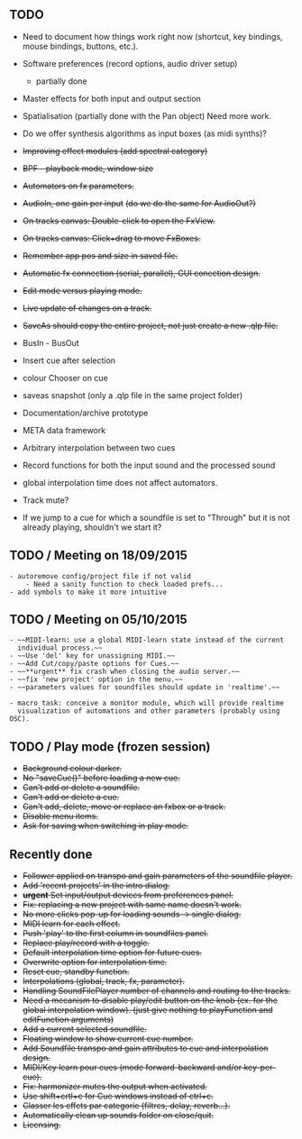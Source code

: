 TODO
----

- Need to document how things work right now (shortcut,
  key bindings, mouse bindings, buttons, etc.).
- Software preferences (record options, audio driver setup)
    - partially done
- Master effects for both input and output section
- Spatialisation (partially done with the Pan object) Need more work.
- Do we offer synthesis algorithms as input boxes (as midi synths)?
- ~~Improving effect modules (add spectral category)~~
- ~~BPF - playback mode, window size~~
- ~~Automators on fx parameters.~~
- ~~AudioIn, one gain per input~~ ~~(do we do the same for AudioOut?)~~
- ~~On tracks canvas: Double-click to open the FxView.~~ 
- ~~On tracks canvas: Click+drag to move FxBoxes.~~
- ~~Remember app pos and size in saved file.~~
- ~~Automatic fx connection (serial, parallel), GUI conection design.~~
- ~~Edit mode versus playing mode.~~
- ~~Live update of changes on a track.~~
- ~~SaveAs should copy the entire project, not just create a new .qlp file.~~

- BusIn - BusOut
- Insert cue after selection
- colour Chooser on cue
- saveas snapshot (only a .qlp file in the same project folder)

- Documentation/archive prototype
- META data framework
- Arbitrary interpolation between two cues
- Record functions for both the input sound and the processed sound

- global interpolation time does not affect automators.
- Track mute?
- If we jump to a cue for which a soundfile is set to "Through" but it is
  not already playing, shouldn't we start it?

TODO / Meeting on 18/09/2015
---------------------

    - autoremove config/project file if not valid
        - Need a sanity function to check loaded prefs...
    - add symbols to make it more intuitive

TODO / Meeting on 05/10/2015
---------------------

    - ~~MIDI-learn: use a global MIDI-learn state instead of the current
      individual process.~~
    - ~~Use 'del' key for unassigning MIDI.~~
    - ~~Add Cut/copy/paste options for Cues.~~
    - ~~**urgent** fix crash when closing the audio server.~~
    - ~~fix 'new project' option in the menu.~~
    - ~~parameters values for soundfiles should update in 'realtime'.~~

    - macro task: conceive a monitor module, which will provide realtime
      visualization of automations and other parameters (probably using OSC).

TODO / Play mode (frozen session)
---------
- ~~Background colour darker.~~
- ~~No "saveCue()" before loading a new cue.~~
- ~~Can't add or delete a soundfile.~~
- ~~Can't add or delete a cue.~~
- ~~Can't add, delete, move or replace an fxbox or a track.~~
- ~~Disable menu items.~~
- ~~Ask for saving when switching in play mode.~~

Recently done
-------------
- ~~Follower applied on transpo and gain parameters of the soundfile player.~~
- ~~Add 'recent projects' in the intro dialog.~~
- ~~**urgent** Set input/output devices from preferences panel.~~
- ~~Fix: replacing a new project with same name doesn't work.~~
- ~~No more clicks pop-up for loading sounds -> single dialog.~~
- ~~MIDI learn for each effect.~~
- ~~Push 'play' to the first column in soundfiles panel.~~
- ~~Replace play/record with a toggle.~~
- ~~Default interpolation time option for future cues.~~
- ~~Overwrite option for interpolation time.~~
- ~~Reset cue, standby function.~~
- ~~Interpolations (global, track, fx, parameter).~~
- ~~Handling SoundFilePlayer number of channels and routing to the tracks.~~
- ~~Need a mecanism to disable play/edit button on the knob (ex. for the global
  interpolation window). (just give nothing to playFunction and 
  editFunction arguments)~~
- ~~Add a current selected soundfile.~~
- ~~Floating window to show current cue number.~~
- ~~Add Soundfile transpo and gain attributes to cue and interpolation design.~~
- ~~MIDI/Key learn pour cues (mode forward-backward and/or key-per-cue).~~
- ~~Fix: harmonizer mutes the output when activated.~~
- ~~Use shift+crtl+c for Cue windows instead of ctrl+c.~~
- ~~Classer les effets par categorie (filtres, delay, reverb...).~~
- ~~Automatically clean up sounds folder on close/quit.~~
- ~~Licensing.~~
